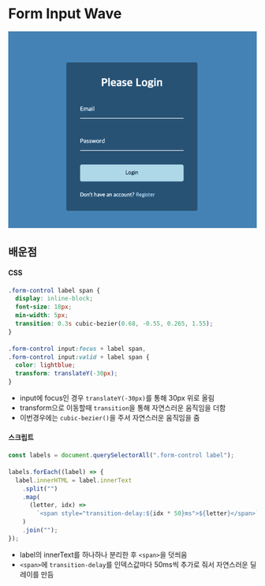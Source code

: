 # Form Input Wave

![image](./image/image.gif)

## 배운점

#### CSS

```css
.form-control label span {
  display: inline-block;
  font-size: 18px;
  min-width: 5px;
  transition: 0.3s cubic-bezier(0.68, -0.55, 0.265, 1.55);
}

.form-control input:focus + label span,
.form-control input:valid + label span {
  color: lightblue;
  transform: translateY(-30px);
}
```

- input에 focus인 경우 `translateY(-30px)`를 통해 30px 위로 올림
- transform으로 이동할때 `transition`을 통해 자연스러운 움직임을 더함
- 이번경우에는 `cubic-bezier()`을 주서 자연스러운 움직임을 줌

#### 스크립트

```javascript
const labels = document.querySelectorAll(".form-control label");

labels.forEach((label) => {
  label.innerHTML = label.innerText
    .split("")
    .map(
      (letter, idx) =>
        `<span style="transition-delay:${idx * 50}ms">${letter}</span>`
    )
    .join("");
});
```

- label의 innerText를 하나하나 분리한 후 `<span>`을 덧씌움
- `<span>`에 `transition-delay`를 인덱스값마다 50ms씩 추가로 줘서 자연스러운 딜레이를 만듬

